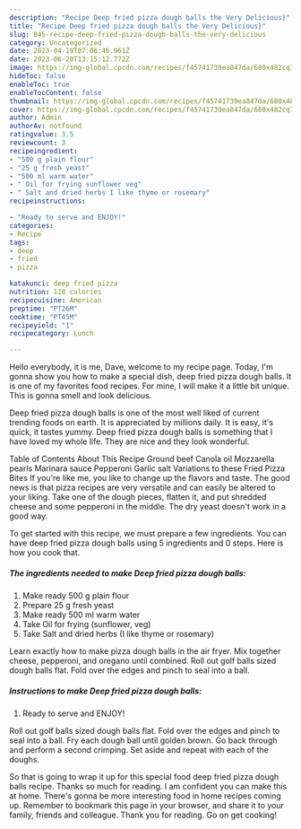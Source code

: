 ```yaml
---
description: "Recipe Deep fried pizza dough balls the Very Delicious}"
title: "Recipe Deep fried pizza dough balls the Very Delicious}"
slug: 845-recipe-deep-fried-pizza-dough-balls-the-very-delicious
category: Uncategorized
date: 2023-04-19T07:06:46.961Z
date: 2023-06-20T13:15:12.772Z
image: https://img-global.cpcdn.com/recipes/f45741739ea847da/680x482cq70/deep-fried-pizza-dough-balls-recipe-main-photo.jpg
hideToc: false
enableToc: true
enableTocContent: false
thumbnail: https://img-global.cpcdn.com/recipes/f45741739ea847da/680x482cq70/deep-fried-pizza-dough-balls-recipe-main-photo.jpg
cover: https://img-global.cpcdn.com/recipes/f45741739ea847da/680x482cq70/deep-fried-pizza-dough-balls-recipe-main-photo.jpg
author: Admin
authorAv: notfound
ratingvalue: 3.5
reviewcount: 3
recipeingredient:
- "500 g plain flour"
- "25 g fresh yeast"
- "500 ml warm water"
- " Oil for frying sunflower veg"
- " Salt and dried herbs I like thyme or rosemary"
recipeinstructions:

- "Ready to serve and ENJOY!"
categories:
- Recipe
tags:
- deep
- fried
- pizza

katakunci: deep fried pizza 
nutrition: 118 calories
recipecuisine: American
preptime: "PT26M"
cooktime: "PT45M"
recipeyield: "1"
recipecategory: Lunch

---
```



Hello everybody, it is me, Dave, welcome to my recipe page. Today, I'm gonna show you how to make a special dish, deep fried pizza dough balls. It is one of my favorites food recipes. For mine, I will make it a little bit unique. This is gonna smell and look delicious.

Deep fried pizza dough balls is one of the most well liked of current trending foods on earth. It is appreciated by millions daily. It is easy, it's quick, it tastes yummy. Deep fried pizza dough balls is something that I have loved my whole life. They are nice and they look wonderful.

Table of Contents About This Recipe Ground beef Canola oil Mozzarella pearls Marinara sauce Pepperoni Garlic salt Variations to these Fried Pizza Bites If you&#39;re like me, you like to change up the flavors and taste. The good news is that pizza recipes are very versatile and can easily be altered to your liking. Take one of the dough pieces, flatten it, and put shredded cheese and some pepperoni in the middle. The dry yeast doesn&#39;t work in a good way.


To get started with this recipe, we must prepare a few ingredients. You can have deep fried pizza dough balls using 5 ingredients and 0 steps. Here is how you cook that.

<!--inarticleads1-->

##### The ingredients needed to make Deep fried pizza dough balls:

1. Make ready 500 g plain flour
1. Prepare 25 g fresh yeast
1. Make ready 500 ml warm water
1. Take  Oil for frying (sunflower, veg)
1. Take  Salt and dried herbs (I like thyme or rosemary)


Learn exactly how to make pizza dough balls in the air fryer. Mix together cheese, pepperoni, and oregano until combined. Roll out golf balls sized dough balls flat. Fold over the edges and pinch to seal into a ball. 

<!--inarticleads2-->

##### Instructions to make Deep fried pizza dough balls:


1. Ready to serve and ENJOY!

Roll out golf balls sized dough balls flat. Fold over the edges and pinch to seal into a ball. Fry each dough ball until golden brown. Go back through and perform a second crimping. Set aside and repeat with each of the doughs. 

So that is going to wrap it up for this special food deep fried pizza dough balls recipe. Thanks so much for reading. I am confident you can make this at home. There's gonna be more interesting food in home recipes coming up. Remember to bookmark this page in your browser, and share it to your family, friends and colleague. Thank you for reading. Go on get cooking!
